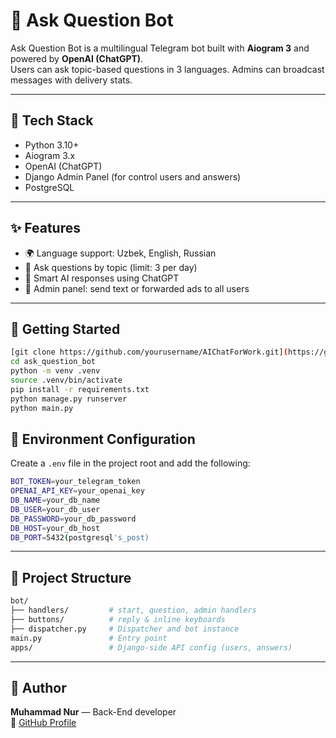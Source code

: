 # 🤖 Ask Question Bot

Ask Question Bot is a multilingual Telegram bot built with **Aiogram 3** and powered by **OpenAI (ChatGPT)**.  
Users can ask topic-based questions in 3 languages. Admins can broadcast messages with delivery stats.

---

## 🔧 Tech Stack

- Python 3.10+
- Aiogram 3.x
- OpenAI (ChatGPT)
- Django Admin Panel (for control users and answers)
- PostgreSQL

---

## ✨ Features

- 🌍 Language support: Uzbek, English, Russian
- 🧠 Ask questions by topic (limit: 3 per day)
- 🤖 Smart AI responses using ChatGPT
- 📢 Admin panel: send text or forwarded ads to all users

---

## 🚀 Getting Started

```bash
[git clone https://github.com/yourusername/AIChatForWork.git](https://github.com/muhammadnuruz/ask_question_bot.git)
cd ask_question_bot
python -m venv .venv
source .venv/bin/activate
pip install -r requirements.txt
python manage.py runserver
python main.py
```
## 🔐 Environment Configuration

Create a `.env` file in the project root and add the following:

```bash
BOT_TOKEN=your_telegram_token
OPENAI_API_KEY=your_openai_key
DB_NAME=your_db_name
DB_USER=your_db_user
DB_PASSWORD=your_db_password
DB_HOST=your_db_host
DB_PORT=5432(postgresql's_post)
```

---

## 📂 Project Structure

```bash
bot/
├── handlers/         # start, question, admin handlers
├── buttons/          # reply & inline keyboards
├── dispatcher.py     # Dispatcher and bot instance
main.py               # Entry point
apps/                 # Django-side API config (users, answers)
```

---

## 👤 Author

**Muhammad Nur** — Back-End developer  
🔗 [GitHub Profile](https://github.com/muhammadnuruz)

